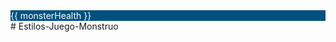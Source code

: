 <div class="healthbar">
                <div class="healthbar text-center" 
                    style="background-color: rgb(0, 81, 128); margin: 0; color: white;"
                    :style="{width: monsterHealth + '%'}"
                    >
                    {{ monsterHealth }}
                </div>
            </div>
# Estilos-Juego-Monstruo
